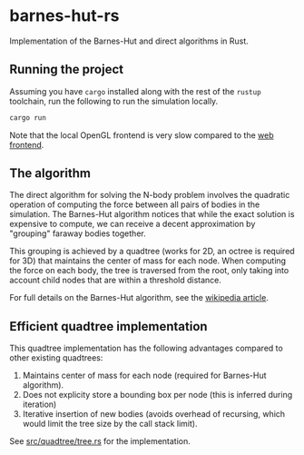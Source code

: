 # barnes-hut-rs

Implementation of the Barnes-Hut and direct algorithms in Rust.

## Running the project

Assuming you have `cargo` installed along with the rest of the `rustup` toolchain, run the following to run the simulation locally.

```bash
cargo run
```

Note that the local OpenGL frontend is very slow compared to the [web frontend](https://github.com/Katsutoshii/barnes-hut-frontend).

## The algorithm

The direct algorithm for solving the N-body problem involves the quadratic operation of computing the force between all pairs of bodies in the simulation.
The Barnes-Hut algorithm notices that while the exact solution is expensive to compute, we can receive a decent approximation by "grouping" faraway bodies together.

This grouping is achieved by a quadtree (works for 2D, an octree is required for 3D) that maintains the center of mass for each node.
When computing the force on each body, the tree is traversed from the root, only taking into account child nodes that are within a threshold distance.

For full details on the Barnes-Hut algorithm, see the [wikipedia article](https://en.wikipedia.org/wiki/Barnes%E2%80%93Hut_simulation).

## Efficient quadtree implementation

This quadtree implementation has the following advantages compared to other existing quadtrees:

1) Maintains center of mass for each node (required for Barnes-Hut algorithm).
2) Does not explicity store a bounding box per node (this is inferred during iteration)
3) Iterative insertion of new bodies (avoids overhead of recursing, which would limit the tree size by the call stack limit).

See [src/quadtree/tree.rs](./src/quadtree/tree.rs) for the implementation.
